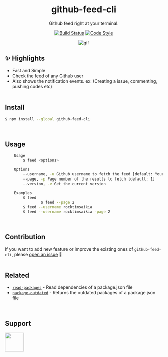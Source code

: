 <p align="center">
  <h1 align="center">github-feed-cli</h1>
  <p align="center">Github feed right at your terminal.<p>
  <p align="center">
	<a href="https://travis-ci.com/rocktimsaikia/github-feed-cli"><img src="https://travis-ci.org/rocktimsaikia/github-feed-cli.svg?branch=master" alt="Build Status"></a>
	<a href="https://github.com/sindresorhus/xo"><img src="https://img.shields.io/badge/code_style-XO-5ed9c7.svg" alt="Code Style"></a>
</p>
</p>
<p align="center"><img src="https://raw.githack.com/RocktimSaikia/github-feed-cli/master/demo.gif" alt="gif"></p>

## :sparkles: Highlights

* Fast and Simple
* Check the feed of any Github user
* Also shows the notification events. ex: (Creating a issue, commenting, pushing codes etc)
<br><br>

## Install
```bash
$ npm install --global github-feed-cli
```
<br>

## Usage

```bash
	Usage
		$ feed <options>

	Options
		--username, -u Github username to fetch the feed [default: Your own git username]
		--page, -p Page number of the results to fetch [default: 1]
		--version, -v Get the current version
		
	Examples
		$ feed
            	$ feed --page 2
		$ feed --username rocktimsaikia
		$ feed --username rocktimsaikia -page 2
```
<br>

## Contribution

If you want to add new feature or improve the existing ones of `github-feed-cli`, please [open an issue](https://github.com/rocktimsaikia/github-feed-cli/issues/new) :rocket:<br>
<br>

## Related

- [`read-packages`](https://github.com/RocktimSaikia/read-packages) - Read dependencies of a package.json file
- [`package-outdated`](https://github.com/RocktimSaikia/package-outdated) - Returns the outdated packages of a package.json file
<br>

## Support

<a href="https://www.buymeacoffee.com/7BdaxfI"><img src="https://user-images.githubusercontent.com/33410545/95193575-a3b51b00-07f1-11eb-9bbb-90ea2e1018d7.png" height="60px"/></a>
